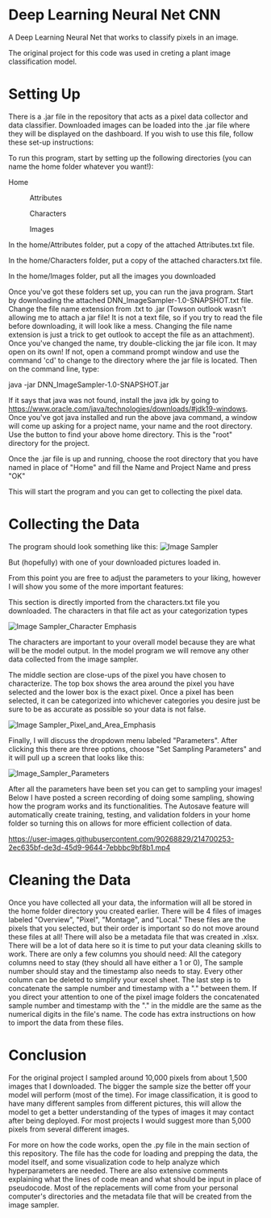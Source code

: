 # Deep Learning Neural Net CNN
A Deep Learning Neural Net that works to classify pixels in an image.

The original project for this code was used in creting a plant image classification model.

# Setting Up 
There is a .jar file in the repository that acts as a pixel data collector and data classifier. Downloaded images can be loaded into the .jar file where they will be displayed on the dashboard. If you wish to use this file, follow these set-up instructions: 

To run this program, start by setting up the following directories (you can name the home folder whatever you want!):

Home

      Attributes 
      
      Characters
      
      Images

In the home/Attributes folder, put a copy of the attached Attributes.txt file.

In the home/Characters folder, put a copy of the attached characters.txt file.

In the home/Images folder, put all the images you downloaded

Once you've got these folders set up, you can run the java program. Start by downloading the attached DNN_ImageSampler-1.0-SNAPSHOT.txt file. Change the file name extension from .txt to .jar (Towson outlook wasn't allowing me to attach a jar file! It is not a text file, so if you try to read the file before downloading, it will look like a mess. Changing the file name extension is just a trick to get outlook to accept the file as an attachment).  Once you've changed the name, try double-clicking the jar file icon. It may open on its own! If not, open a command prompt window and use the command 'cd' to change to the directory where the jar file is located. Then on the command line, type:

java -jar DNN_ImageSampler-1.0-SNAPSHOT.jar

If it says that java was not found, install the java jdk by going to https://www.oracle.com/java/technologies/downloads/#jdk19-windows. Once you've got java installed and run the above java command, a window will come up asking for a project name, your name and the root directory. Use the button to find your above home directory. This is the "root" directory for the project. 

Once the .jar file is up and running, choose the root directory that you have named in place of "Home" and fill the Name and Project Name and press "OK"

This will start the program and you can get to collecting the pixel data.

# Collecting the Data

The program should look something like this:
![Image Sampler](https://user-images.githubusercontent.com/90268829/214688629-e3dc2039-e74e-4519-9332-86c7041d8e17.png)

But (hopefully) with one of your downloaded pictures loaded in.

From this point you are free to adjust the parameters to your liking, however I will show you some of the more important features:

This section is directly imported from the characters.txt file you downloaded. The characters in that file act as your categorization types

![Image Sampler_Character Emphasis](https://user-images.githubusercontent.com/90268829/214690418-640be41a-9375-4ec5-bb3a-10132b5605a5.png)

The characters are important to your overall model because they are what will be the model output. In the model program we will remove any other data collected from the image sampler.

The middle section are close-ups of the pixel you have chosen to characterize. The top box shows the area around the pixel you have selected and the lower box is the exact pixel. Once a pixel has been selected, it can be categorized into whichever categories you desire just be sure to be as accurate as possible so your data is not false.


![Image Sampler_Pixel_and_Area_Emphasis](https://user-images.githubusercontent.com/90268829/214692169-2eaba339-96d2-4a3c-b2c4-5691f48ed69b.png)

Finally, I will discuss the dropdown menu labeled "Parameters". After clicking this there are three options, choose "Set Sampling Parameters" and it will pull up a screen that looks like this:

![Image_Sampler_Parameters](https://user-images.githubusercontent.com/90268829/214706985-ab5cc3b5-bd6f-4b89-aae2-e7fa59912835.png)


After all the parameters have been set you can get to sampling your images! Below I have posted a screen recording of doing some sampling, showing how the program works and its functionalities. The Autosave feature will automatically create training, testing, and validation folders in your home folder so turning this on allows for more efficient collection of data.

https://user-images.githubusercontent.com/90268829/214700253-2ec635bf-de3d-45d9-9644-7ebbbc9bf8b1.mp4


# Cleaning the Data


Once you have collected all your data, the information will all be stored in the home folder directory you created earlier. There will be 4 files of images labeled "Overview", "Pixel", "Montage", and "Local." These files are the pixels that you selected, but their order is important so do not move around these files at all! There will also be a metadata file that was created in .xlsx. There will be a lot of data here so it is time to put your data cleaning skills to work. There are only a few columns you should need: All the category columns need to stay (they should all have either a 1 or 0), The sample number should stay and the timestamp also needs to stay. Every other column can be deleted to simplify your excel sheet. The last step is to concatenate the sample number and timestamp with a "." between them. If you direct your attention to one of the pixel image folders the concatenated sample number and timestamp with the "." in the middle are the same as the numerical digits in the file's name. The code has extra instructions on how to import the data from these files.


# Conclusion

For the original project I sampled around 10,000 pixels from about 1,500 images that I downloaded. The bigger the sample size the better off your model will perform (most of the time). For image classification, it is good to have many different samples from different pictures, this will allow the model to get a better understanding of the types of images it may contact after being deployed. For most projects I would suggest more than 5,000 pixels from several different images.

For more on how the code works, open the .py file in the main section of this repository. The file has the code for loading and prepping the data, the model itself, and some visualization code to help analyze which hyperparameters are needed. There are also extensive comments explaining what the lines of code mean and what should be input in place of pseudocode. Most of the replacements will come from your personal computer's directories and the metadata file that will be created from the image sampler.
